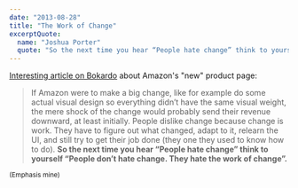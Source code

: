 ```yaml
---
date: "2013-08-28"
title: "The Work of Change"
excerptQuote:
  name: "Joshua Porter"
  quote: "So the next time you hear “People hate change” think to yourself “People don’t hate change. They hate the work of change”."
---
```


[Interesting article on Bokardo](http://bokardo.com/archives/a-thought-on-amazons-new-product-page-design/) about Amazon's "new" product page:

> If Amazon were to make a big change, like for example do some actual visual design so everything didn’t have the same visual weight, the mere shock of the change would probably send their revenue downward, at least initially. People dislike change because change is work. They have to figure out what changed, adapt to it, relearn the UI, and still try to get their job done (they one they used to know how to do). **So the next time you hear “People hate change” think to yourself “People don’t hate change. They hate the work of change”.**

<small>(Emphasis mine)</small>
